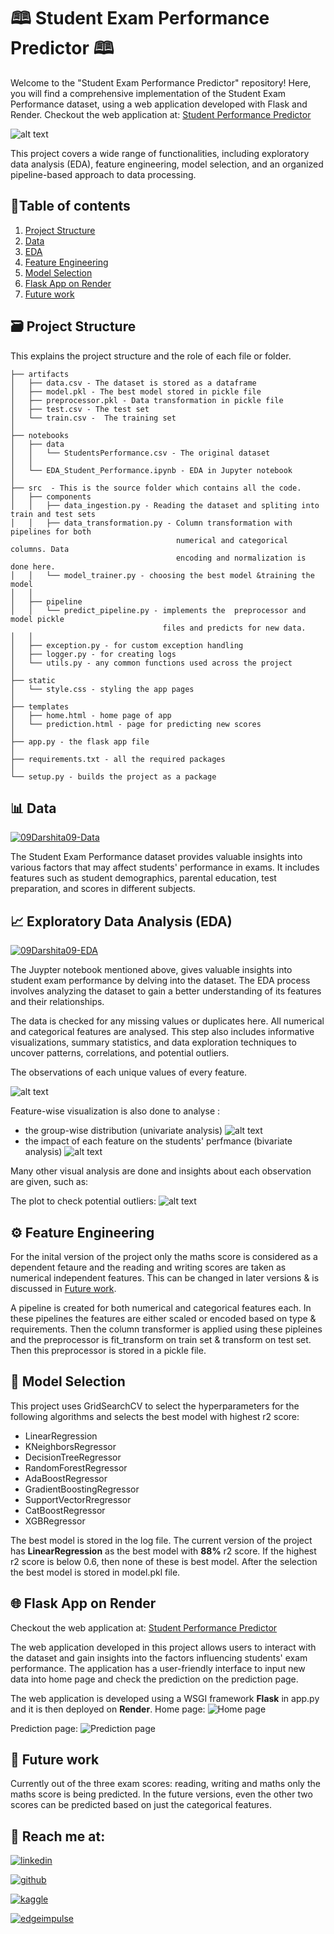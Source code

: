 
# 🕮 Student Exam Performance Predictor 🕮

Welcome to the "Student Exam Performance Predictor" repository! Here, you will find a comprehensive implementation of the Student Exam Performance dataset, using a web application developed with Flask and Render. Checkout the web application at: [Student Performance Predictor](https://student-performance-prediction-5nms.onrender.com)

![alt text](images/Student_performance_predictor.png)

This project covers a wide range of functionalities, including exploratory data analysis (EDA), feature engineering, model selection, and an organized pipeline-based approach to data processing.



## 📃Table of contents

1. [Project Structure](#%EF%B8%8F-project-structure)
2. [Data](#-Data)
3. [EDA](#-exploratory-data-analysis-eda) 
4. [Feature Engineering](#-feature-engineering)
5. [Model Selection](#-model-selection)
6. [Flask App on Render](#-flask-app-on-render)
7. [Future work](#-Future-work)
## 🗃️ Project Structure
This explains the project structure and the role of each file or folder.
```
├── artifacts
│   ├── data.csv - The dataset is stored as a dataframe 
│   ├── model.pkl - The best model stored in pickle file
│   ├── preprocessor.pkl - Data transformation in pickle file
│   ├── test.csv - The test set 
│   └── train.csv -  The training set 
│ 
├── notebooks  
│   ├── data
│   │   └── StudentsPerformance.csv - The original dataset
│   │
│   └── EDA_Student_Performance.ipynb - EDA in Jupyter notebook
│
├── src  - This is the source folder which contains all the code.
│   ├── components
│   │   ├── data_ingestion.py - Reading the dataset and spliting into train and test sets
│   │   ├── data_transformation.py - Column transformation with pipelines for both 
                                     numerical and categorical columns. Data 
                                     encoding and normalization is done here.
│   │   └── model_trainer.py - choosing the best model &training the model
│   │
│   ├── pipeline 
│   │   └── predict_pipeline.py - implements the  preprocessor and model pickle 
                                  files and predicts for new data.
│   │
│   ├── exception.py - for custom exception handling 
│   ├── logger.py - for creating logs 
│   └── utils.py - any common functions used across the project
│
├── static
│   └── style.css - styling the app pages
│
├── templates 
│   ├── home.html - home page of app
│   └── prediction.html - page for predicting new scores
│
├── app.py - the flask app file
│ 
├── requirements.txt - all the required packages
│ 
└── setup.py - builds the project as a package
```
##  📊 Data

[![09Darshita09-Data](https://img.shields.io/badge/09Darshita09_--_Data-111111?style=flat-square&logo=github&logoColor=white)](https://github.com/09Darshita09/Student_Performance/blob/main/notebooks/data/StudentsPerformance.csv) 

The Student Exam Performance dataset provides valuable insights into various factors that may affect students' performance in exams. It includes features such as student demographics, parental education, test preparation, and scores in different subjects.



## 📈 Exploratory Data Analysis (EDA)

[![09Darshita09-EDA](https://img.shields.io/badge/09Darshita09_--_EDA-111111?style=flat-square&logo=github&logoColor=white)](https://github.com/09Darshita09/Student_Performance/blob/main/notebooks/EDA_Student_Performance.ipynb)

The Juypter notebook mentioned above, gives valuable insights into student exam performance by delving into the dataset. The EDA process involves analyzing the dataset to gain a better understanding of its features and their relationships. 

The data is checked for any missing values or duplicates here. All numerical and categorical features are analysed. This step also includes informative visualizations, summary statistics, and data exploration techniques to uncover patterns, correlations, and potential outliers.

The observations of each unique values of every feature.

![alt text](images/Pieplot.png)

Feature-wise visualization is also done to analyse :

- the group-wise distribution (univariate analysis)
    ![alt text](images/Univariate.png)
- the impact of each feature on the students' perfmance (bivariate analysis)
    ![alt text](images/Bivariate.png)

Many other visual analysis are done and insights about each observation are given, such as:

The plot to check potential outliers:
![alt text](images/Outliers.png)
## ⚙️ Feature Engineering

For the inital version of the project only the maths score is considered as a dependent fetaure and the reading and writing scores are taken as numerical independent features. This can be changed in later versions & is discussed in [Future work](#-Future-work).

A pipeline is created for both numerical and categorical features each. In these pipelines the features are either scaled or encoded based on type & requirements. Then the column transformer is applied using these pipleines and the preprocessor is fit_transform on train set & transform on test set. Then this preprocessor is stored in a pickle file. 
## 🧠 Model Selection 

This project uses GridSearchCV to select the hyperparameters for the following algorithms and selects the best model with highest r2 score:
 - LinearRegression
 - KNeighborsRegressor
 - DecisionTreeRegressor
 - RandomForestRegressor
 - AdaBoostRegressor
 - GradientBoostingRegressor
 - SupportVectorRregressor
 - CatBoostRegressor
 - XGBRegressor

The best model is stored in the log file. The current version of the project has **LinearRegression** as the best model with **88%** r2 score. If the highest r2 score is below 0.6, then none of these is best model. After the selection the best model is stored in model.pkl file.
## 🌐 Flask App on Render

Checkout the web application at: [Student Performance Predictor](https://student-performance-prediction-5nms.onrender.com)

The web application developed in this project allows users to interact with the dataset and gain insights into the factors influencing students' exam performance. The application has a user-friendly interface to input new data into home page and check the prediction on the prediction page.

The web application is developed using a WSGI framework **Flask** in app.py and it is then deployed on **Render**.
Home page:
![Home page](images/Home_page.png)

Prediction page:
![Prediction page](images/Prediction_page.png)
## 🚀 Future work

Currently out of the three exam scores: reading, writing and maths only the maths score is being predicted. In the future versions, even the other two scores can be predicted based on just the categorical features. 
## 🔗 Reach me at:

[![linkedin](https://img.shields.io/badge/linkedin-0A66C2?style=for-the-badge&logo=linkedin&logoColor=white)](https://www.linkedin.com/in/darshita-pangam/) 

[![github](https://img.shields.io/badge/github-111111?style=for-the-badge&logo=github&logoColor=white)](https://github.com/09Darshita09) 

[![kaggle](https://img.shields.io/badge/kaggle-46d2ff?style=for-the-badge&logo=kaggle&logoColor=white)](https://www.kaggle.com/darshitapangam )

[![edgeimpulse](https://custom-icon-badges.demolab.com/badge/edge_impulse-007272?style=for-the-badge&logo=edge_impulse)](https://studio.edgeimpulse.com/studio/profile/projects)

